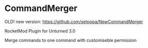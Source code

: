 # CommandMerger
OLD! new version: https://github.com/setpopa/NewCommandMerger

RocketMod Plugin for Unturned 3.0

Merge commands to one command with customiseble permission
